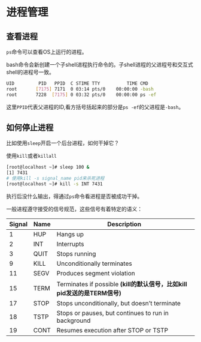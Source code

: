 # 进程管理


## 查看进程

`ps`命令可以查看OS上运行的进程。

bash命令会新创建一个子shell进程执行命令的。子shell进程的父进程号和交互式shell的进程号一致。

```bash
UID         PID   PPID  C STIME TTY          TIME CMD
root       [7175] 7171  0 03:14 pts/0    00:00:00 -bash
root       7228  [7175] 0 03:32 pts/0    00:00:00 ps -ef
```
这里`PPID`代表父进程的ID,看方括号括起来的部分是`ps -ef`的父进程是`-bash`。

## 如何停止进程

比如使用`sleep`开启一个后台进程，如何干掉它？

使用`kill`或者`killall`
```bash
[root@localhost ~]# sleep 100 &
[1] 7431
# 使用kill -s signal_name pid来杀死进程
[root@localhost ~]# kill -s INT 7431
```

执行后没什么输出，得通过`ps`命令看进程是否被成功干掉。

一般进程遵守接受的信号规范，这些信号有着特定的语义：


|Signal| Name |Description
----|-----|-----
|1 |HUP | Hangs up
2  |INT | Interrupts
3 | QUIT  |Stops running
9  |KILL | Unconditionally terminates
11 | SEGV  |Produces segment violation
15  |TERM  |Terminates if possible **(kill的默认信号，比如kill pid发送的是TERM信号)**
17  |STOP | Stops unconditionally, but doesn’t terminate
18  |TSTP | Stops or pauses, but continues to run in background
19  |CONT |Resumes execution after STOP or TSTP